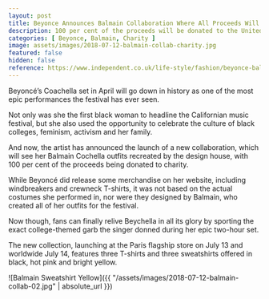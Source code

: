```yaml
---
layout: post
title: Beyonce Announces Balmain Collaboration Where All Proceeds Will Go To Charity
description: 100 per cent of the proceeds will be donated to the United Negro College Fund
categories: [ Beyonce, Balmain, Charity ]
image: assets/images/2018-07-12-balmain-collab-charity.jpg
featured: false
hidden: false
reference: https://www.independent.co.uk/life-style/fashion/beyonce-balmain-collaboration-coachella-outfits-charity-united-negro-college-fund-a8443536.html
---
```

Beyoncé’s Coachella set in April will go down in history as one of the most epic performances the festival has ever seen. 

Not only was she the first black woman to headline the Californian music festival, but she also used the opportunity to celebrate the culture of black colleges, feminism, activism and her family.

And now, the artist has announced the launch of a new collaboration, which will see her Balmain Cochella outfits recreated by the design house, with 100 per cent of the proceeds being donated to charity.

While Beyoncé did release some merchandise on her website, including windbreakers and crewneck T-shirts, it was not based on the actual costumes she performed in, nor were they designed by Balmain, who created all of her outfits for the festival. 

Now though, fans can finally relive Beychella in all its glory by sporting the exact college-themed garb the singer donned during her epic two-hour set.

The new collection, launching at the Paris flagship store on July 13 and worldwide July 14, features three T-shirts and three sweatshirts offered in black, hot pink and bright yellow.

![Balmain Sweatshirt Yellow]({{ "/assets/images/2018-07-12-balmain-collab-02.jpg" | absolute_url }})
